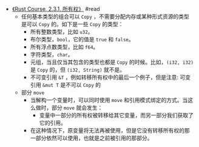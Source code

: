 - [《Rust Course, 2.3.1. 所有权》](https://course.rs/basic/ownership/ownership.html) #read
	- 任何基本类型的组合可以 `Copy` ，不需要分配内存或某种形式资源的类型是可以 `Copy` 的。如下是一些 `Copy` 的类型：
		- 所有整数类型，比如 `u32`。
		- 布尔类型，`bool`，它的值是 `true` 和 `false`。
		- 所有浮点数类型，比如 `f64`。
		- 字符类型，`char`。
		- 元组，当且仅当其包含的类型也都是 `Copy` 的时候。比如，`(i32, i32)` 是 `Copy` 的，但 `(i32, String)` 就不是。
		- 不可变引用 `&T` ，例如转移所有权中的最后一个例子，但是注意: 可变引用 `&mut T` 是不可以 `Copy` 的
	- 部分 `move`
		- 当解构一个变量时，可以同时使用 `move` 和引用模式绑定的方式。当这么做时，部分 `move` 就会发生：
			- 变量中一部分的所有权被转移给其它变量，而另一部分我们获取了它的引用。
		- 在这种情况下，原变量将无法再被使用，但是它没有转移所有权的那一部分依然可以使用，也就是之前被引用的那部分。